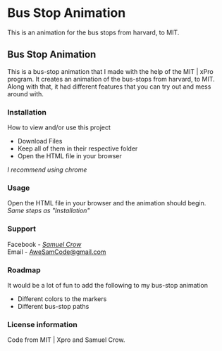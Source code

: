 # Bus Stop Animation  
This is an animation for the bus stops from harvard, to MIT.  
## Bus Stop Animation  
This is a bus-stop animation that I made with the help of the MIT | xPro program.  It creates an animation of the bus-stops from harvard, to MIT.  Along with that, it had different features that you can try out and mess around with.  
### Installation
How to view and/or use this project  
- Download Files  
- Keep all of them in their respective folder  
- Open the HTML file in your browser  
 
 *I recommend using chrome*  
### Usage
Open the HTML file in your browser and the animation should begin.  
*Same steps as "Installation"*  
### Support  
Facebook - *[Samuel Crow](www.facebook.com/samuel.crow.104/)*  
Email - AweSamCode@gmail.com
### Roadmap  
It would be a lot of fun to add the following to my bus-stop animation  
- Different colors to the markers  
- Different bus-stop paths  
### License information  
Code from MIT | Xpro and Samuel Crow.
